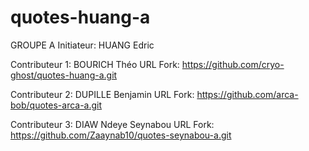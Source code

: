 # quotes-huang-a

GROUPE A
Initiateur: HUANG Edric

Contributeur 1: BOURICH Théo            URL Fork: https://github.com/cryo-ghost/quotes-huang-a.git

Contributeur 2: DUPILLE Benjamin        URL Fork: https://github.com/arca-bob/quotes-arca-a.git

Contributeur 3: DIAW Ndeye Seynabou     URL Fork: https://github.com/Zaaynab10/quotes-seynabou-a.git
